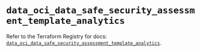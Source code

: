 # `data_oci_data_safe_security_assessment_template_analytics`

Refer to the Terraform Registry for docs: [`data_oci_data_safe_security_assessment_template_analytics`](https://registry.terraform.io/providers/oracle/oci/7.19.0/docs/data-sources/data_safe_security_assessment_template_analytics).
